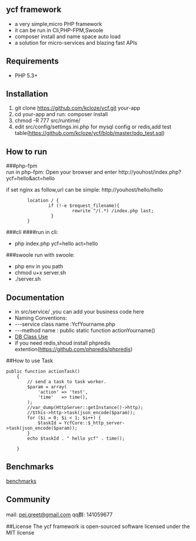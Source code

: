 ## ycf framework


* a very simple,micro PHP framework 
* it can be run in Cli,PHP-FPM,Swoole
* composer install and name space auto load
* a solution for micro-services and blazing fast APIs


## Requirements

* PHP 5.3+


## Installation

1. git clone https://github.com/kcloze/ycf.git your-app
2. cd your-app and run: composer install
2. chmod -R 777 src/runtime/
3. edit src/config/settings.ini.php for mysql config or redis,add test table(https://github.com/kcloze/ycf/blob/master/pdo_test.sql)

## How to run

###php-fpm  
run in php-fpm: Open your browser and enter http://youhost/index.php?ycf=hello&act=hello

if set nginx as follow,url can be simple: http://youhost/hello/hello

```
        location / {
                if (!-e $request_filename){
                         rewrite ^/(.*) /index.php last;
                 }
        }

```

###cli
####run in cli: 
* php index.php ycf=hello act=hello

###swoole
run with swoole:  
 * php env in you path 
 * chmod u+x server.sh
 * ./server.sh


## Documentation
 * in src/service/ ,you can add your business code here
 * Naming Conventions: 
 * ---service class name :YcfYourname.php
 * ---method name : public static function actionYourname()
 * [DB Class Use](doc/db.md)
 * if you need redis,shoud install phpredis extention(https://github.com/phpredis/phpredis)

##How to use Task
```
public function actionTask()
    {
        // send a task to task worker.
        $param = array(
            'action' => 'test',
            'time'   => time(),
        );
        //var_dump(HttpServer::getInstance()->http);
        //$this->http->task(json_encode($param));
        for ($i = 0; $i < 1; $i++) {
            $taskId = YcfCore::$_http_server->task(json_encode($param));
        }
        echo $taskId . " hello ycf" . time();

    }
```

## Benchmarks
[benchmarks](doc/benchmarks.md)


## Community
mail: pei.greet@gmail.com
qq群: 141059677


##License
The ycf framework is open-sourced software licensed under the MIT license






